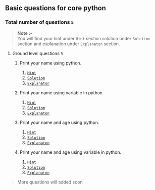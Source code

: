## Basic questions for core python

### Total number of questions `5`
> **Note :-**
><br>
> You will find your hint under `Hint` section solution under `Solution` section and explanation under `Explanaton` section.

1. Ground level questions `5`

    1. Print your name using python.
    
        1. [`Hint`]()
        2. [`Solution`]()
        3. [`Explanaton`]()
    
    1. Print your name using variable in python.
    
        1. [`Hint`]()
        2. [`Solution`]()
        3. [`Explanaton`]()
        
    1. Print your name and age using python.
    
        1. [`Hint`]()
        2. [`Solution`]()
        3. [`Explanaton`]()
        
    1. Print your name and age using variable in python.
    
        1. [`Hint`]()
        2. [`Solution`]()
        3. [`Explanaton`]()
    


> More questions will added soon